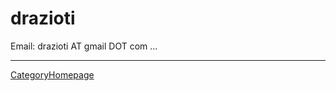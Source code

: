 

# drazioti

Email: drazioti AT gmail DOT com 
... 



---

 <a href="/CategoryHomepage">CategoryHomepage</a> 
